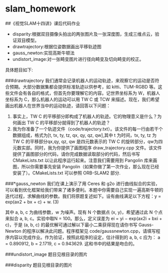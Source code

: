 # slam_homework
##《视觉SLAM十四讲》课后代码作业
- disparity:根据双目摄像头拍出的两张图片及一张深度图，生成三维点云，验证双目模型。
- drawtrajectory:根据位姿数据画出平移轨迹图
- gauss_newton:实现高斯牛顿法
- undistort_image:对一张畸变图片进行径向畸变及切向畸变的校正。

具体题目如下:

###drawtrajectory
我们通常会记录机器人的运动轨迹，来观察它的运动是否符合预期。大部分数据集都会提供标准轨迹以供参考，如 kitti、TUM-RGBD 等。这些文件会有各自的格式，但首先你要理解它的内容。记世界坐标系为 W，机器人坐标系为 C，那么机器人的运动可以用 TW C 或 TCW 来描述。现在，我们希望画出机器人在世界当中的运动轨迹，请回答以下问题：
1. 事实上，TW C 的平移部分即构成了机器人的轨迹。它的物理意义是什么？为何画出 TW C 的平移部分就得到了机器人的轨迹？
2. 我为你准备了一个轨迹文件（code/trajectory.txt）。该文件的每一行由若干个数据组成，格式为[t, tx, ty, tz, qx, qy, qz, qw],其中 t 为时间，tx, ty, tz 为 TW C 的平移部分qx,qy, qz, qw 是四元数表示的 TW C 的旋转部分，qw为四元数实部。同时，我为你提供了画图程序 draw_trajectory.cpp 文件。该文件提供了画图部分的代码，请你完成数据读取部分的代码，然后书写 CMakeLists.txt 以让此程序运行起来。注意我们需要用到 Pangolin 库来画图，所以你需要事先安装 Pangolin（如果你做了第一次作业，那么现在已经安装了）。CMakeLists.txt 可以参照 ORB-SLAM2 部分.


###*gauss_newton
我们在课上演示了用 Ceres 和 g2o 进行曲线拟合的实验，可以看到优化框架给我们带来了诸多便利。本题中你需要自己实现一遍高斯牛顿的迭代过程，求解曲线的参数。我们将原题复述如下。设有曲线满足以下方程：y = exp(ax2 + bx + c) + w. (3)

其中 a, b, c 为曲线参数，w 为噪声。现有 N 个数据点 (x, y)，希望通过此 N 个点来拟合 a, b, c。实验中取N = 100。那么，定义误差为 ei = yi − exp(ax2i + bxi + c)，于是 (a, b, c) 的最优解可通过解以下最小二乘获得现在请你书写 Gauss-Newton 的程序以解决此问题。程序框架见 code/gaussnewton.cpp，请填写程序内容以完成作业。作为验证，按照此程序的设定，估计得到的 a, b, c 应为：
                    a = 0.890912, b = 2.1719, c = 0.943629.
这和书中的结果是吻合的。

###undistort_image
题目见根目录的图片

###disparity
题目见根目录的图片






























